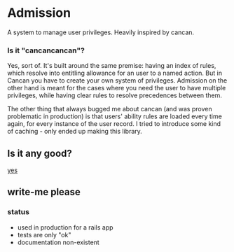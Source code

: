 # Admission
A system to manage user privileges. Heavily inspired by cancan.

### Is it "cancancancan"?
Yes, sort of. It's built around the same premise: having an index of rules, which resolve into entitling allowance for an user to a named action. But in Cancan you have to create your own system of privileges. Admission on the other hand is meant for the cases where you need the user to have multiple privileges, while having clear rules to resolve precedences between them.

The other thing that always bugged me about cancan (and was proven problematic in production) is that users' ability rules are loaded every time again, for every instance of the user record. I tried to introduce some kind of caching - only ended up making this library.       

## Is it any good?
[yes](https://news.ycombinator.com/item?id=3067434)

## write-me please
### status 
* used in production for a rails app
* tests are only "ok"
* documentation non-existent
